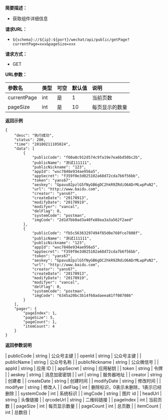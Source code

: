 **简要描述：** 

- 获取组件详细信息

**请求URL：** 
- ` ${schema}://${ip}:${port}/wechat/api/public/getPage?currentPage=xxx&pageSize=xxx `
  
**请求方式：**
- GET

**URL参数：** 

| 参数名 | 类型 | 可空 | 默认值 | 说明 |
| :-- | :-- | :-- | :-- | :-- |
| currentPage | int | 是 | 1 | 当前页数 |
| pageSize | int | 是 | 10 | 每页显示的数量 |


 **返回示例**

``` 
{
    "desc": "执行成功",
    "status": 200,
    "time": "20180211105024",
    "data": [
        {
            "publicCode": "f60a8c912d574c9fa19e7ea6bd50bc2b",
            "publicName": "测试111111",
            "publicNickname": "123",
            "appId": "wxc7848e934ae956a5",
            "appSecret": "f359f0e3d025102a68d72cda7b6f56bb",
            "token": "yans67",
            "aeskey": "Gpavu82pzlG5fNyGB6gDC2hkR9ZRdiO6ADrMLwpPuN2",
            "url": "http://www.baidu.com",
            "creator": "yans67",
            "createDate": "20170913",
            "modifyDate": "20170919",
            "modifyer": "vancal",
            "delFlag": 0,
            "systemCode": "postman",
            "imgCode": "2d1d7bb0ad3a40fe88ea3a3a562f2aed"
        },
        {
            "publicCode": "fb5c56363297494f85d0e760fce7808f",
            "publicName": "测试111111",
            "publicNickname": "123",
            "appId": "wxc7848e934ae956a5",
            "appSecret": "f359f0e3d025102a68d72cda7b6f56bb",
            "token": "yans67",
            "aeskey": "Gpavu82pzlG5fNyGB6gDC2hkR9ZRdiO6ADrMLwpPuN2",
            "url": "http://www.baidu.com",
            "creator": "yans67",
            "createDate": "20170913",
            "modifyDate": "20170919",
            "modifyer": "vancal",
            "delFlag": 0,
            "systemCode": "postman",
            "imgCode": "6345a20bc3b14f68adaeea81ff087086"
        }
    ],
    "pager": {
        "pageIndex": 1,
        "pageSize": 5,
        "pageCount": 1,
        "itemCount": 4
    }
}
```


**返回参数说明** 

| publicCode | string | 公众号主键 |
| openId | string | 公众号主键 |
| publicName | string | 公众号名称 |
| publicNickname | string | 公众微信号 |
| appId | string | 应用 ID |
| appSecret | string | 应用秘钥 |
| token | string |  令牌 |
| aeskey | string | 消息加密密钥 |
| url | string | 服务器地址 |
| creator | string |  创建者 |
| createDate | string | 创建时间 |
| modifyDate | string | 修改时间 |
| modifyer | string |  修改人 |
| delFlag | int |  删除标识，0表示未删除，1表示已经删除 |
| systemCode | int | 系统标识 |
| imgCode | string |  图片 id |
| headUrl | string | 头像链接 |
| qrcodeUrl | string | 二维码链接 |
| pageIndex | int | 当前页数 |
| pageSize | int | 每页显示数量 |
| pageCount | int | 总页数 |
| itemCount | int | 总数目 |





